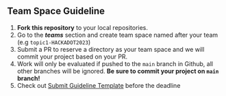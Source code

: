 ## Team Space Guideline

1. **Fork this repository** to your local repositories.
2. Go to the _**teams**_ section and create team space named after your team 
(e.g `topic1-HACKADOT2023`)
3. Submit a PR to reserve a directory as your team space and we will commit your project based on your PR.
4. Work will only be evaluated if pushed to the `main` branch in Github, all other branches will be ignored. **Be sure to commit your project on `main` branch!**
5. Check out [Submit Guideline Template](https://github.com/HackaDOT-East-Asia/Summer-HackaDOT-2023#submit-guideline-template) before the deadline